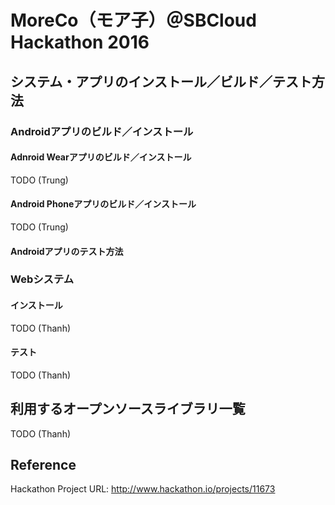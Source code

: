 # MoreCo（モア子）＠SBCloud Hackathon 2016

## システム・アプリのインストール／ビルド／テスト方法

### Androidアプリのビルド／インストール
#### Adnroid Wearアプリのビルド／インストール

TODO (Trung)

#### Android Phoneアプリのビルド／インストール

TODO (Trung)

#### Androidアプリのテスト方法

### Webシステム

#### インストール

TODO (Thanh)

#### テスト

TODO (Thanh)

## 利用するオープンソースライブラリ一覧

TODO (Thanh)

## Reference

Hackathon Project URL: http://www.hackathon.io/projects/11673

